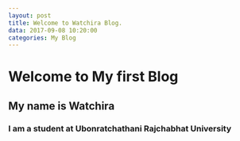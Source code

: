 ```yaml
---
layout: post
title: Welcome to Watchira Blog.
data: 2017-09-08 10:20:00
categories: My Blog
---
```


# Welcome to My first Blog
## My name is Watchira
### I am a student at Ubonratchathani Rajchabhat University

